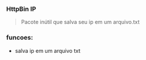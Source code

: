 ### HttpBin IP
> Pacote inútil que salva seu ip em um arquivo.txt

### funcoes:
 - salva ip em um arquivo txt
